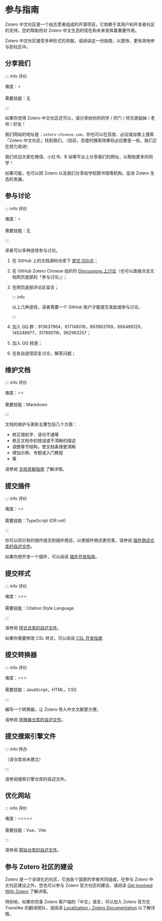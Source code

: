 # 参与指南

Zotero 中文社区是一个由志愿者组成的开源项目，它依赖于其用户和开发者社区的支持。您的帮助将对 Zotero 中文生态的现在和未来发挥着重要作用。

Zotero 中文社区接受多种形式的贡献，请阅读这一份指南，以更快、更有效地参与到社区中。

## 分享我们

::: info 评价

难度：⭐

需要技能：无

:::

如果你觉得 Zotero 中文社区还可以，请分享给你的同学 / 同门 / 师兄弟姐妹 / 老师 / 好友！

我们网站的地址是：`zotero-chinese.com`，你也可以在百度、必应或谷歌上搜索「Zotero 中文社区」找到我们。（目前，百度的搜索效果较必应要差一些，我们正在努力改进）

我们欢迎大家在微信、小红书、B 站等平台上分享我们的网址，以帮助更多的同学！

如果可能，也可以把 Zotero 以及我们分享给学校图书馆等机构，促进 Zotero 生态的发展。

## 参与讨论

::: info 评价

难度：⭐

需要技能：无

:::

读者可以多种途径参与讨论。

1. 在 GitHub 上的文档源码仓库下 [提交 ISSUE](https://github.com/zotero-chinese/wiki/issues)；
2. 在 GitHub Zotero Chinese 组织的 [Discussions 上讨论](https://github.com/orgs/zotero-chinese/discussions)（也可以直接点击文档网页底部的「参与讨论」）；
3. 在网页底部评论区留言；

   ::: info

   以上几种途径，读者需要一个 GitHub 账户才能提交发起或参与讨论。

   :::

4. 加入 QQ 群：913637964，617148016，893963769，666489129，145248977，317995116，962963257；
5. 加入 QQ 频道；
6. 在各自途径回复讨论，解答问题；

## 维护文档

::: info 评价

难度：⭐⭐

需要技能：Markdown

:::

文档的维护与更新主要包括几个方面：

- 修正错别字、语句不通等
- 修正文档中的错误或不清晰的描述
- 调整章节结构，使文档条理更清晰
- 增加示例、专题或入门教程
- 等

请参阅 [文档贡献指南](./wiki.md) 了解详情。

## 提交插件

::: info 评价

难度：⭐⭐

需要技能：TypeScript (OR not)

:::

你可以将已有的插件提交到插件商店，以使插件商店更完善，请参阅 [插件商店仓库的自述文件](https://github.com/zotero-chinese/zotero-plugins#readme)。

如果你想开发一个插件，可以阅读 [插件开发指南](../plugin-dev-guide/index.md)。

## 提交样式

::: info 评价

难度：⭐⭐⭐

需要技能：Citation Style Language

:::

请参阅 [样式仓库的自述文件](https://github.com/zotero-chinese/styles)。

如果你需要修改 CSL 样式，可以阅读 [CSL 开发指南](../csl-dev-guide/index.md)

## 提交转换器

::: info 评价

难度：⭐⭐⭐

需要技能：JavaScript，HTML，CSS

:::

编写一个转换器，让 Zotero 导入中文文献更方便。

请参阅 [转换器仓库的自述文件](https://github.com/l0o0/translators_CN#readme)。

## 提交搜索引擎文件

::: info 待办

（该仓库尚未建立）

:::

请参阅搜索引擎仓库的自述文件。

## 优化网站

::: info 评价

难度：⭐⭐⭐⭐⭐

需要技能：Vue，Vite

:::

请参阅 [网站仓库的自述文件](https://github.com/zotero-chinese/website#readme)。

## 参与 Zotero 社区的建设

Zotero 是一个全球化的社区，它由各个国家的学者共同组成，在参与 Zotero 中文社区建设之外，您也可以参与 Zotero 官方社区的建设，请阅读 [Get Involved With Zotero](https://www.zotero.org/getinvolved/) 了解详情。

特别地，如果你完善 Zotero 客户端的「中文」语言，可以加入 Zotero 官方在 Transifex 的翻译团队，请阅读 [Localization - Zotero Documentation](https://www.zotero.org/support/dev/localization) 以了解详情。
